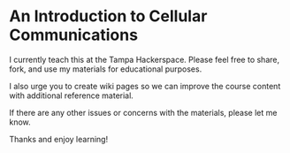 # An Introduction to Cellular Communications

I currently teach this at the Tampa Hackerspace. Please feel free to share, fork, and use my materials for educational purposes.

I also urge you to create wiki pages so we can improve the course content with additional reference material.

If there are any other issues or concerns with the materials, please let me know.

Thanks and enjoy learning!
